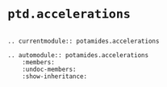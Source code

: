 # `ptd.accelerations`

```{eval-rst}

.. currentmodule:: potamides.accelerations

.. automodule:: potamides.accelerations
    :members:
    :undoc-members:
    :show-inheritance:

```
